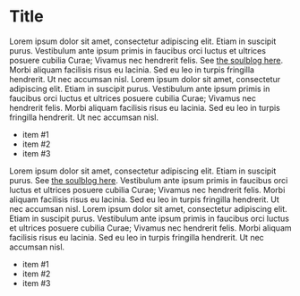 
# Title

Lorem ipsum dolor sit amet, consectetur adipiscing elit. Etiam in suscipit purus.
Vestibulum ante ipsum primis in faucibus orci luctus et ultrices posuere cubilia Curae; Vivamus nec hendrerit felis.
See [the soulblog here](http://blog.soulserv.net).
Morbi aliquam facilisis risus eu lacinia. Sed eu leo in turpis fringilla hendrerit. Ut nec accumsan nisl.
Lorem ipsum dolor sit amet, consectetur adipiscing elit. Etiam in suscipit purus.
Vestibulum ante ipsum primis in faucibus orci luctus et ultrices posuere cubilia Curae; Vivamus nec hendrerit felis.
Morbi aliquam facilisis risus eu lacinia. Sed eu leo in turpis fringilla hendrerit. Ut nec accumsan nisl.

* item #1
* item #2
* item #3

Lorem ipsum dolor sit amet, consectetur adipiscing elit. Etiam in suscipit purus.
See [the soulblog here](http://blog.soulserv.net).
Vestibulum ante ipsum primis in faucibus orci luctus et ultrices posuere cubilia Curae; Vivamus nec hendrerit felis.
Morbi aliquam facilisis risus eu lacinia. Sed eu leo in turpis fringilla hendrerit. Ut nec accumsan nisl.
Lorem ipsum dolor sit amet, consectetur adipiscing elit. Etiam in suscipit purus.
Vestibulum ante ipsum primis in faucibus orci luctus et ultrices posuere cubilia Curae; Vivamus nec hendrerit felis.
Morbi aliquam facilisis risus eu lacinia. Sed eu leo in turpis fringilla hendrerit. Ut nec accumsan nisl.

* item #1
* item #2
* item #3

